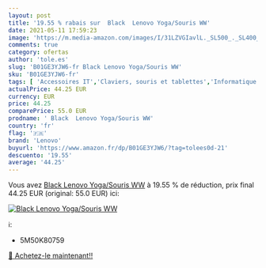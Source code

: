 ```yaml
---
layout: post
title: '19.55 % rabais sur  Black  Lenovo Yoga/Souris WW'
date: 2021-05-11 17:59:23
image: 'https://m.media-amazon.com/images/I/31LZVGIavlL._SL500_._SL400_.jpg'
comments: true
category: ofertas
author: 'tole.es'
slug: 'B01GE3YJW6-fr Black Lenovo Yoga/Souris WW'
sku: 'B01GE3YJW6-fr'
tags: [ 'Accessoires IT','Claviers, souris et tablettes','Informatique','Souris','lenovo', ]
actualPrice: 44.25 EUR
currency: EUR
price: 44.25
comparePrice: 55.0 EUR
prodname: ' Black  Lenovo Yoga/Souris WW'
country: 'fr'
flag: '🇫🇷'
brand: 'Lenovo'
buyurl: 'https://www.amazon.fr/dp/B01GE3YJW6/?tag=tolees0d-21'
descuento: '19.55'
average: '44.25'
---
```


Vous avez [ Black  Lenovo Yoga/Souris WW](https://www.amazon.fr/dp/B01GE3YJW6/?tag=tolees0d-21)  à  19.55 % de réduction, prix final  44.25 EUR (original: 55.0 EUR) ici:

[![ Black  Lenovo Yoga/Souris WW](https://m.media-amazon.com/images/I/31LZVGIavlL._SL500_._SL400_.jpg)](https://www.amazon.fr/dp/B01GE3YJW6/?tag=tolees0d-21)

ℹ️:

- 5M50K80759

[🛒 Achetez-le maintenant!!](https://www.amazon.fr/dp/B01GE3YJW6/?tag=tolees0d-21)
